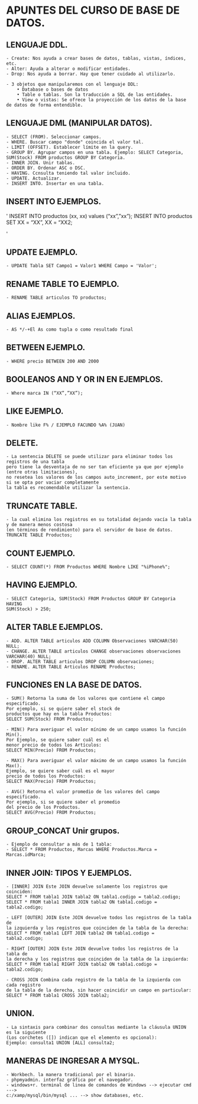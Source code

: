 
# APUNTES DEL CURSO DE BASE DE DATOS.

## LENGUAJE DDL.

    - Create: Nos ayuda a crear bases de datos, tablas, vistas, índices, etc.
    - Alter: Ayuda a alterar o modificar entidades.
    - Drop: Nos ayuda a borrar. Hay que tener cuidado al utilizarlo.

    - 3 objetos que manipularemos con el lenguaje DDL:
        • Database o bases de datos
        • Table o tablas. Son la traducción a SQL de las entidades.
        • View o vistas: Se ofrece la proyección de los datos de la base de datos de forma entendible.

## LENGUAJE DML (MANIPULAR DATOS).

    - SELECT (FROM). Seleccionar campos.
    - WHERE. Buscar campo "donde" coincida el valor tal.
    - LIMIT (OFFSET). Establecer límite en la query.
    - GROUP BY. Agrupar campos en una tabla. Ejemplo: SELECT Categoria, SUM(Stock) FROM productos GROUP BY Categoria.
    - INNER JOIN. Unir tablas.
    - ORDER BY. Ordenar ASC o DSC.
    - HAVING. Ccnsulta teniendo tal valor incluido.
    - UPDATE. Actualizar.
    - INSERT INTO. Insertar en una tabla.

## INSERT INTO EJEMPLOS.

'
    INSERT INTO productos (xx, xx) values
    (“xx”,”xx”);
    INSERT INTO productos
    SET
    XX = “XX”,
    XX = “XX2;


'

## UPDATE EJEMPLO.

    - UPDATE Tabla SET Campo1 = Valor1 WHERE Campo = 'Valor';

## RENAME TABLE TO EJEMPLO. 

    - RENAME TABLE articulos TO productos;

## ALIAS EJEMPLOS.

    - AS */-+El As como tupla o como resultado final

## BETWEEN EJEMPLO.

    - WHERE precio BETWEEN 200 AND 2000

## BOOLEANOS AND Y OR IN EN EJEMPLOS.

    - Where marca IN (“XX”,”XX”);

## LIKE EJEMPLO.

    - Nombre like F% / EJEMPLO FACUNDO %A% (JUAN)

## DELETE.

    - La sentencia DELETE se puede utilizar para eliminar todos los registros de una tabla 
    pero tiene la desventaja de no ser tan eficiente ya que por ejemplo (entre otras limitaciones), 
    no resetea los valores de los campos auto_increment, por este motivo si se opta por vaciar completamente 
    la tabla es recomendable utilizar la sentencia.

## TRUNCATE TABLE.

    - la cual elimina los registros en su totalidad dejando vacía la tabla y de manera menos costosa 
    (en términos de rendimiento) para el servidor de base de datos.
    TRUNCATE TABLE Productos;

## COUNT EJEMPLO.
    
    - SELECT COUNT(*) FROM Productos WHERE Nombre LIKE "%iPhone%";

## HAVING EJEMPLO.

    - SELECT Categoria, SUM(Stock) FROM Productos GROUP BY Categoria HAVING
    SUM(Stock) > 250;

## ALTER TABLE EJEMPLOS.

    - ADD. ALTER TABLE articulos ADD COLUMN Observaciones VARCHAR(50) NULL;
    - CHANGE. ALTER TABLE articulos CHANGE observaciones observaciones VARCHAR(40) NULL;
    - DROP. ALTER TABLE articulos DROP COLUMN observaciones;
    - RENAME. ALTER TABLE Articulos RENAME Productos;

## FUNCIONES EN LA BASE DE DATOS.

    - SUM() Retorna la suma de los valores que contiene el campo especificado. 
    Por ejemplo, si se quiere saber el stock de
    productos que hay en la tabla Productos:
    SELECT SUM(Stock) FROM Productos;

    - MIN() Para averiguar el valor mínimo de un campo usamos la función Min(). 
    Por Ejemplo, se quiere saber cuál es el
    menor precio de todos los Artículos:
    SELECT MIN(Precio) FROM Productos;

    - MAX() Para averiguar el valor máximo de un campo usamos la función Max(). 
    Ejemplo, se quiere saber cuál es el mayor
    precio de todos los Productos:
    SELECT MAX(Precio) FROM Productos;

    - AVG() Retorna el valor promedio de los valores del campo especificado. 
    Por ejemplo, si se quiere saber el promedio
    del precio de los Productos.
    SELECT AVG(Precio) FROM Productos;

## GROUP_CONCAT Unir grupos.

    - Ejemplo de consultar a más de 1 tabla:
    - SELECT * FROM Productos, Marcas WHERE Productos.Marca = Marcas.idMarca;

## INNER JOIN: TIPOS Y EJEMPLOS.

    - [INNER] JOIN Este JOIN devuelve solamente los registros que coinciden:
    SELECT * FROM tabla1 JOIN tabla2 ON tabla1.codigo = tabla2.codigo;
    SELECT * FROM tabla1 INNER JOIN tabla2 ON tabla1.codigo = tabla2.codigo;

    - LEFT [OUTER] JOIN Este JOIN devuelve todos los registros de la tabla de
    la izquierda y los registros que coinciden de la tabla de la derecha:
    SELECT * FROM tabla1 LEFT JOIN tabla2 ON tabla1.codigo = tabla2.codigo;

    - RIGHT [OUTER] JOIN Este JOIN devuelve todos los registros de la tabla de
    la derecha y los registros que coinciden de la tabla de la izquierda:
    SELECT * FROM tabla1 RIGHT JOIN tabla2 ON tabla1.codigo = tabla2.codigo;

    - CROSS JOIN Combina cada registro de la tabla de la izquierda con cada registro 
    de la tabla de la derecha, sin hacer coincidir un campo en particular:
    SELECT * FROM tabla1 CROSS JOIN tabla2;

## UNION.

    - La sintaxis para combinar dos consultas mediante la cláusula UNION es la siguiente 
    (Los corchetes ([]) indican que el elemento es opcional):
    Ejemplo: consulta1 UNION [ALL] consulta2;

## MANERAS DE INGRESAR A MYSQL.

    - Workbech. la manera tradicional por el binario.
    - phpmyadmin. interfaz gráfica por el navegador.
    - windows+r. terminal de linea de comandos de Windows --> ejecutar cmd ---> 
    c:/xamp/mysql/bin/mysql ... --> show databases, etc.

